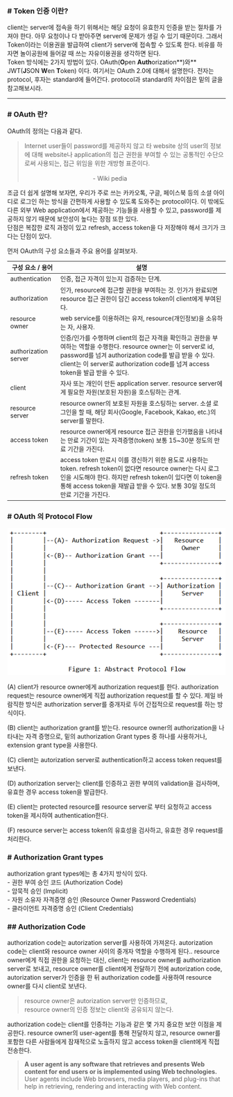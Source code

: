 ### \# Token 인증 이란?

client는 server에 접속을 하기 위해서는 해당 요청이 유효한지 인증을 받는 절차를 가져야 한다. 아무 요청이나 다 받아주면 server에 문제가 생길 수 있기 때문이다. 그래서 Token이라는 이용권을 발급하여 client가 server에 접속할 수 있도록 한다. 비유를 하자면 놀이공원에 들어갈 때 쓰는 자유이용권을 생각하면 된다.  
Token 방식에는 2가지 방법이 있다. OAuth(**O**pen **Auth**orization**)와** JWT(**J**SON **W**en **T**oken) 이다. 여기서는 OAuth 2.0에 대해서 설명한다. 전자는 protocol, 후자는 standard에 들어간다. protocol과 standard의 차이점은 밑의 글을 참고해보시라.

<link 넣기>

---

### \# OAuth 란?

OAuth의 정의는 다음과 같다.

> Internet user들이 password를 제공하지 않고 타 website 상의 user의 정보에 대해 website나 application의 접근 권한을 부여할 수 있는 공통적인 수단으로써 사용되는, 접근 위임을 위한 개방형 표준이다.  
>                                                                                                                                                              - Wiki pedia

조금 더 쉽게 설명해 보자면, 우리가 주로 쓰는 카카오톡, 구글, 페이스북 등의 소셜 아이디로 로그인 하는 방식을 간편하게 사용할 수 있도록 도와주는 protocol이다. 이 밖에도 다른 외부 Web application에서 제공하는 기능들을 사용할 수 있고, password를 제공하지 않기 때문에 보안성이 높다는 장점 또한 있다.  
단점은 복잡한 로직 과정이 있고 refresh, access token을 다 저장해야 해서 크기가 크다는 단점이 있다.

먼저 OAuth의 구성 요소들과 주요 용어를 살펴보자.

| 구성 요소 / 용어 | 설명 |
| --- | --- |
| authentication | 인증, 접근 자격이 있는지 검증하는 단계. |
| authorization | 인가, resource에 접근할 권한을 부여하는 것.   인가가 완료되면 resource 접근 권한이 담긴 access token이 client에게 부여된다. |
| resource owner | web service를 이용하려는 유저, resource(개인정보)을 소유하는 자, 사용자. |
| authorization server | 인증/인가를 수행하며 client의 접근 자격을 확인하고 권한을 부여하는 역할을 수행한다.   resource owner는 이 server로 id, password를 넘겨 authorization code를 발급 받을 수 있다.   client는 이 server로 authorization code를 넘겨 access token을 발급 받을 수 있다. |
| client | 자사 또는 개인이 만든 application server.   resource server에게 필요한 자원(보호된 자원)을 호스팅하는 관계. |
| resource server | resource owner의 보호된 자원을 호스팅하는 server.   소셜 로그인을 할 때, 해당 회사(Google, Facebook, Kakao, etc.)의 server를 말한다. |
| access token | resource owner에게 resource 접근 권한을 인가했음을 나타내는 만료 기간이 있는 자격증명(token)   보통 15~30분 정도의 만료 기간을 가진다. |
| refresh token | access token 만료시 이를 갱신하기 위한 용도로 사용하는 token.   refresh token이 없다면 resource owner는 다시 로그인을 시도해야 한다.   하지만 refresh token이 있다면 이 token을 통해 access token을 재발급 받을 수 있다.   보통 30일 정도의 만료 기간을 가진다. |

### \# OAuth 의 Protocol Flow

![protocolFlow](../_includes/photo/abstractProtocolFlow.png)

(A) client가 resource owner에게 authorization request를 한다. authorization request는 resource owner에게 직접 authorization request를 할 수 있다. 제일 바람직한 방식은 authorization server를 중개자로 두어 간접적으로 request를 하는 방식이다.

(B) client는 authorization grant를 받는다. resource owner의 authorization을 나타내는 자격 증명으로, 밑의 authorization Grant types 중 하나를 사용하거나, extension grant type을 사용한다.

(C) client는 autorization server로 authentication하고 access token request를 보낸다.

(D) authorization server는 client를 인증하고 권한 부여의 validation을 검사하며, 유효한 경우 access token을 발급한다.

(E) client는 protected resource를 resource server로 부터 요청하고 access token을 제시하여 authentication한다.

(F) resource server는 access token의 유효성을 검사하고, 유효한 경우 request를 처리한다.

### \# Authorization Grant types

authorization grant types에는 총 4가지 방식이 있다.  
\- 권한 부여 승인 코드 (Authorization Code)  
\- 암묵적 승인 (Implicit)  
\- 자원 소유자 자격증명 승인 (Resource Owner Password Credentials)  
\- 클라이언트 자격증명 승인 (Client Credentials)

### \## Authorization Code

authorization code는 autorization server를 사용하여 가져온다. autorization code는 client와 resource owner 사이의 중개자 역할을 수행하게 된다.. resource owner에게 직접 권한을 요청하는 대신, client는 resource owner를 authorization server로 보내고, resource owner를 client에게 전달하기 전에 autorization code, autorization server가 인증을 한 뒤 authorization code를 사용하여 resource owner를 다시 client로 보낸다.

> resource owner은 autorization server만 인증하므로,  
> resource owner의 인증 정보는 client와 공유되지 않는다.

authorization code는 client를 인증하는 기능과 같은 몇 가지 중요한 보안 이점을 제공한다. resource owner의 user-agent를 통해 전달하지 않고, resource owner를 포함한 다른 사람들에게 잠재적으로 노출하지 않고 access token을 client에게 직접 전송한다.

> **A user agent is any software that retrieves and presents Web content for end users or is implemented using Web technologies.** User agents include Web browsers, media players, and plug-ins that help in retrieving, rendering and interacting with Web content.